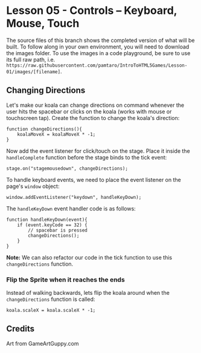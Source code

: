 # Lesson 05 - Controls – Keyboard, Mouse, Touch
The source files of this branch shows the completed version of what will be built. To follow along in your own environment, you will need to download the images folder. To use the images in a code playground, be sure to use its full raw path, i.e. `https://raw.githubusercontent.com/pamtaro/IntroToHTML5Games/Lesson-01/images/[filename]`.

## Changing Directions 
Let's make our koala can change directions on command whenever the user hits the spacebar or clicks on the koala (works with mouse or touchscreen tap).
Create the function to change the koala's direction:
```
function changeDirections(){
    koalaMoveX = koalaMoveX * -1;
}
```

Now add the event listener for click/touch on the stage. Place it inside the `handleComplete` function before the stage binds to the tick event:
```
stage.on("stagemousedown", changeDirections);
```

To handle keyboard events, we need to place the event listener on the page's `window` object:
```
window.addEventListener("keydown", handleKeyDown);
```
The `handleKeyDown` event handler code is as follows:
```
function handleKeyDown(event){
    if (event.keyCode == 32) { 
        // spacebar is pressed
        changeDirections();
    }
}
```

**Note:** We can also refactor our code in the tick function to use this `changeDirections` function.

### Flip the Sprite when it reaches the ends
Instead of walking backwards, lets flip the koala around when the `changeDirections` function is called:
```
koala.scaleX = koala.scaleX * -1;
```

## Credits
Art from GameArtGuppy.com
